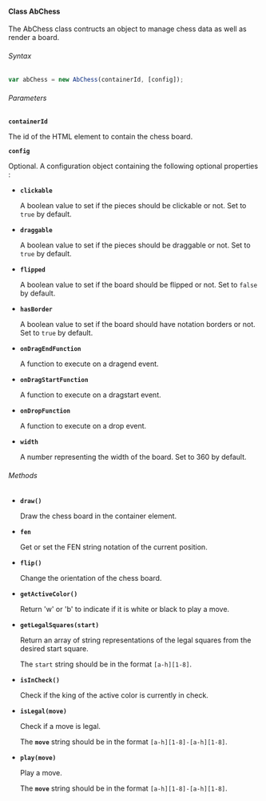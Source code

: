 #### Class AbChess

The AbChess class contructs an object to manage chess data as well as render a board.

###### Syntax

```Javascript
var abChess = new AbChess(containerId, [config]);
```

###### Parameters

__`containerId`__

  The id of the HTML element to contain the chess board.

__`config`__

  Optional. A configuration object containing the following optional properties :
  
  - __`clickable`__
  
    A boolean value to set if the pieces should be clickable or not. Set to `true` by default.

  - __`draggable`__
  
    A boolean value to set if the pieces should be draggable or not. Set to `true` by default.

  - __`flipped`__
  
    A boolean value to set if the board should be flipped or not. Set to `false` by default.

  - __`hasBorder`__
  
    A boolean value to set if the board should have notation borders or not. Set to `true` by default.

  - __`onDragEndFunction`__
  
    A function to execute on a dragend event.
  
  - __`onDragStartFunction`__
  
    A function to execute on a dragstart event.

  - __`onDropFunction`__
  
    A function to execute on a drop event.

  - __`width`__
  
    A number representing the width of the board. Set to 360 by default.

###### Methods

- __`draw()`__

  Draw the chess board in the container element.
  
- __`fen`__

  Get or set the FEN string notation of the current position.

- __`flip()`__

  Change the orientation of the chess board.

- __`getActiveColor()`__

  Return 'w' or 'b' to indicate if it is white or black to play a move.
  
- __`getLegalSquares(start)`__

  Return an array of string representations of the legal squares from the desired start square.
  
  The `start` string should be in the format `[a-h][1-8]`.

- __`isInCheck()`__

  Check if the king of the active color is currently in check.

- __`isLegal(move)`__

  Check if a move is legal.
  
  The __`move`__ string should be in the format `[a-h][1-8]-[a-h][1-8]`.

- __`play(move)`__

  Play a move.
  
  The __`move`__ string should be in the format `[a-h][1-8]-[a-h][1-8]`.
